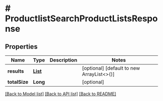 # # ProductlistSearchProductListsResponse


## Properties 


Name | Type | Description | Notes
------------ | ------------- | ------------- | -------------
**results**| [**List<ProductlistProductListEntity>**](ProductlistProductListEntity.md) |   | [optional] [default to new ArrayList<>()]
**totalSize**| **Long** |   | [optional]


[[Back to Model list]](../../README.md#models) [[Back to API list]](../../README.md#endpoints) [[Back to README]](../../README.md)

